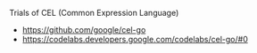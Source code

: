 Trials of CEL (Common Expression Language)

- https://github.com/google/cel-go
- https://codelabs.developers.google.com/codelabs/cel-go/#0
